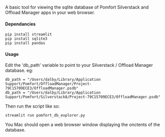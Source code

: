 A basic tool for viewing the sqlite database of Pomfort Silverstack and Offload Manager apps in your web browser.


#### Dependancies
```
pip install streamlit
pip install sqlite3
pip install pandas
```

#### Usage
Edit the 'db_path' variable to point to your Silverstack / Offload Manager database.
eg:
```
db_path = "/Users/dalby/Library/Application Support/Pomfort/OffloadManager/Project-79C15709ECE3/OffloadManager.psdb"
db_path = "/Users/dalby/Library/Application Support/Pomfort/Silverstack8/Project-79C15709ECE3/OffloadManager.psdb"
```

Then run the script like so:
```
streamlit run pomfort_db_explorer.py
```

You Mac should open a web browser window displaying the onctents of the database.